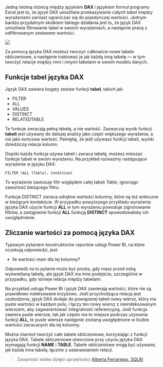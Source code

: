 Jedną istotną różnicą między językiem **DAX** i językiem formuł programu Excel jest to, że język DAX umożliwia przekazywanie *całych tabel* między wyrażeniami zamiast ograniczać się do pojedynczej wartości. Jednym bardzo przydatnym skutkiem takiego działania jest to, że język DAX umożliwia filtrowanie tabel w swoich wyrażeniach, a następnie pracę z odfiltrowanym zestawem wartości.

![](media/7-6-dax-tables-and-filtering/dax-tables-filtering_1.png)

Za pomocą języka DAX możesz tworzyć całkowicie nowe tabele obliczeniowe, a następnie traktować je jak każdą inną tabelę — w tym tworzyć relacje między nimi i innymi tabelami w swoim modelu danych.

## <a name="dax-table-functions"></a>Funkcje tabel języka DAX
Język DAX zawiera bogaty zestaw funkcji **tabel**, takich jak:

* FILTER
* ALL
* VALUES
* DISTINCT
* RELATEDTABLE

Te funkcje zwracają pełną tabelę, a nie wartość. Zazwyczaj wynik funkcji **tabeli** jest używany do dalszej analizy jako część większego wyrażenia, a nie jako końcowa wartość. Pamiętaj, że jeśli używasz funkcji tabeli, wyniki dziedziczą relacje kolumn.

Dopóki każda funkcja używa tabeli i zwraca tabelę, możesz mieszać funkcje tabeli w swoim wyrażeniu. Na przykład rozważmy następujące wyrażenie w języku DAX:

    FILTER (ALL (Table), Condition)

To wyrażenie zastosuje filtr względem całej tabeli *Table*, ignorując zawartość bieżącego filtru.

Funkcja DISTINCT zwraca odrębne wartości kolumny, które są też widoczne w bieżącym kontekście. W przypadku powyższego przykładu wyrażenia języka DAX użycie funkcji **ALL** w tym wyrażeniu powoduje zignorowanie filtrów, a zastąpienie funkcji **ALL** funkcją **DISTINCT** spowodowałoby ich uwzględnienie.

## <a name="counting-values-with-dax"></a>Zliczanie wartości za pomocą języka DAX
Typowym pytaniem konstruktorów raportów usługi Power BI, na które oczekują odpowiedzi, jest:

* Ile wartości mam dla tej kolumny?

Odpowiedź na to pytanie może być prosta, gdy masz przed sobą wyświetlaną tabelę, ale język DAX ma inne podejście, szczególnie w przypadku, gdy istnieje relacja między tabelami.

Na przykład usługa Power BI i język DAX zawierają wartości, które nie są prawidłowo indeksowane krzyżowo. Jeśli przychodząca relacja jest uszkodzona, język DAX dodaje do powiązanej tabeli nowy wiersz, który ma puste wartości w każdym polu, i łączy ten nowy wiersz z nieindeksowanym wierszem, aby zagwarantować integralność referencyjną. Jeśli funkcja zawiera puste wiersze, tak jak często ma to miejsce podczas używania funkcji **ALL**, te puste wiersze następnie zostaną uwzględnione w liczbie wartości zwracanych dla tej kolumny.

Można również tworzyć całe tabele obliczeniowe, korzystając z funkcji języka DAX. Tabele obliczeniowe utworzone przy użyciu języka DAX wymagają funkcji **NAME** i **TABLE**. Tabele obliczeniowe mogą być używane, jak każda inna tabela, łącznie z ustanawianiem relacji.

> Zawartość wideo dzięki uprzejmości [Alberta Ferrariego, SQLBI](http://www.sqlbi.com/learning-dax)
> 
> 

